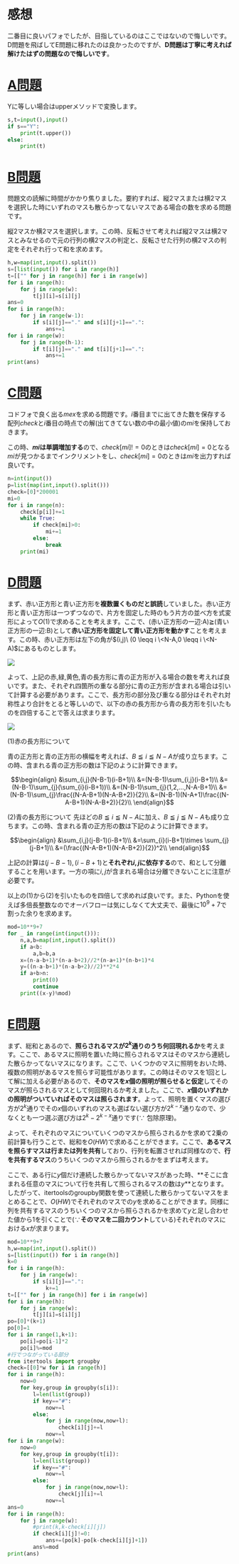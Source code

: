 # 感想

二番目に良いパフォでしたが、目指しているのはここではないので悔しいです。D問題を飛ばしてE問題に移れたのは良かったのですが、**D問題は丁寧に考えれば解けたはずの問題なので悔しいです**。

# [A問題](https://atcoder.jp/contests/hhkb2020/tasks/hhkb2020_a)

Yに等しい場合はupperメソッドで変換します。

```python:A.py
s,t=input(),input()
if s=="Y":
    print(t.upper())
else:
    print(t)
```

# [B問題](https://atcoder.jp/contests/hhkb2020/tasks/hhkb2020_b)

問題文の読解に時間がかかり焦りました。要約すれば、縦2マスまたは横2マスを選択した時にいずれのマスも散らかってないマスである場合の数を求める問題です。

縦2マスか横2マスを選択します。この時、反転させて考えれば縦2マスは横2マスとみなせるので元の行列の横2マスの判定と、反転させた行列の横2マスの判定をそれぞれ行って和を求めます。

```python:B.py
h,w=map(int,input().split())
s=[list(input()) for i in range(h)]
t=[["" for j in range(h)] for i in range(w)]
for i in range(h):
    for j in range(w):
        t[j][i]=s[i][j]
ans=0
for i in range(h):
    for j in range(w-1):
        if s[i][j]=="." and s[i][j+1]==".":
            ans+=1
for i in range(w):
    for j in range(h-1):
        if t[i][j]=="." and t[i][j+1]==".":
            ans+=1
print(ans)
```

# [C問題](https://atcoder.jp/contests/hhkb2020/tasks/hhkb2020_c)

コドフォで良く出る$mex$を求める問題です。$i$番目までに出てきた数を保存する配列$check$と$i$番目の時点での解(出てきてない数の中の最小値)の$mi$を保持しておきます。

この時、**$mi$は単調増加する**ので、$check[mi]!=0$のときは$check[mi]=0$となる$mi$が見つかるまでインクリメントをし、$check[mi]=0$のときは$mi$を出力すれば良いです。

```python:C.py
n=int(input())
p=list(map(int,input().split()))
check=[0]*200001
mi=0
for i in range(n):
    check[p[i]]+=1
    while True:
        if check[mi]>0:
            mi+=1
        else:
            break
    print(mi)
```

# [D問題](https://atcoder.jp/contests/hhkb2020/tasks/hhkb2020_d)

まず、赤い正方形と青い正方形を**複数置くものだと誤読**していました。赤い正方形と青い正方形は一つずつなので、片方を固定した時のもう片方の並べ方を式変形によって$O(1)$で求めることを考えます。ここで、(赤い正方形の一辺:A)$\geqq$(青い正方形の一辺:B)として**赤い正方形を固定して青い正方形を動かす**ことを考えます。この時、赤い正方形は左下の角が$(i,j)\ (0 \leqq i \<N-A,0 \leqq i \<N-A)$にあるものとします。

![](/AtCoder/HHKB_2020/HHKB_2020_1.png)

よって、上記の赤,緑,黄色,青の長方形に青の正方形が入る場合の数を考えれば良いです。また、それぞれ四箇所の重なる部分に青の正方形が含まれる場合は引いて計算する必要があります。ここで、長方形の部分及び重なる部分はそれぞれ対称性より合計をとると等しいので、以下の赤の長方形から青の長方形を引いたものを四倍することで答えは求まります。

![](/AtCoder/HHKB_2020/HHKB_2020_2.png)

(1)赤の長方形について

青の正方形と青の正方形の横幅を考えれば、$B \leqq i \leqq N-A$が成り立ちます。この時、含まれる青の正方形の数は下記のように計算できます。

```math
\begin{align}
&\sum_{i,j}(N-B-1)(i-B+1)\\
&=(N-B-1)\sum_{i,j}(i-B+1)\\
&=(N-B-1)\sum_{j}(\sum_{i}(i-B+1))\\
&=(N-B-1)\sum_{j}(1,2,…,N-A-B+1)\\
&=(N-B-1)\sum_{j}\frac{(N-A-B+1)(N-A-B+2)}{2}\\
&=(N-B-1)(N-A+1)\frac{(N-A-B+1)(N-A-B+2)}{2}\\
\end{align}
```

(2)青の長方形について
先ほどの$B \leqq i \leqq N-A$に加え、$B \leqq j \leqq N-A$も成り立ちます。この時、含まれる青の正方形の数は下記のように計算できます。

```math
\begin{align}
&\sum_{i,j}(j-B-1)(i-B+1)\\
&=\sum_{i}(i-B+1)\times \sum_{j}(j-B+1)\\
&=(\frac{(N-A-B+1)(N-A-B+2)}{2})^2\\
\end{align}
```

上記の計算は$(j-B-1),(i-B+1)$と**それぞれ$i,j$に依存する**ので、和として分離することを用います。一方の項に$i,j$が含まれる場合は分離できないことに注意が必要です。

以上の(1)から(2)を引いたものを四倍して求めれば良いです。また、Pythonを使えば多倍長整数なのでオーバフローは気にしなくて大丈夫で、最後に$10^9+7$で割った余りを求めます。

```python:D.py
mod=10**9+7
for _ in range(int(input())):
    n,a,b=map(int,input().split())
    if a<b:
        a,b=b,a
    x=(n-a-b+1)*(n-a-b+2)//2*(n-a+1)*(n-b+1)*4
    y=((n-a-b+1)*(n-a-b+2)//2)**2*4
    if a+b>n:
        print(0)
        continue
    print((x-y)%mod)
```

# [E問題](https://atcoder.jp/contests/hhkb2020/tasks/hhkb2020_e)

まず、総和とあるので、**照らされるマスが$2^k$通りのうち何回現れるか**を考えます。ここで、あるマスに照明を置いた時に照らされるマスはそのマスから連続した散らかってないマスになります。ここで、いくつかのマスに照明をおいた時、複数の照明があるマスを照らす可能性があります。この時はそのマスを1回として解に加える必要があるので、**そのマスを$x$個の照明が照らせると仮定**してそのマスが照らされるマスとして何回現れるか考えました。ここで、**$x$個のいずれかの照明がついていればそのマスは照らされます**。よって、照明を置くマスの選び方が$2^k$通りでその$x$個のいずれのマスも選ばない選び方が$2^{k-x}$通りなので、少なくとも一つ選ぶ選び方は$2^k-2^{k-x}$通りです($\because$ 包除原理)。

よって、それぞれのマスについていくつのマスから照らされるかを求めて2乗の前計算も行うことで、総和を$O(HW)$で求めることができます。ここで、**あるマスを照らすマスは行または列を共有**しており、行列を転置させれば同様なので、**行を共有するマス**のうちいくつのマスから照らされるかをまずは考えます。

ここで、ある行に$y$個だけ連続した散らかってないマスがあった時、**そこに含まれる任意のマスについて行を共有して照らされるマスの数は$y$**となります。したがって、itertoolsのgroupby関数を使って連続した散らかってないマスをまとめることで、$O(HW)$でそれぞれのマスでの$y$を求めることができます。同様に列を共有するマスのうちいくつのマスから照らされるかを求めて$y$と足し合わせた値から1を引くことで($\because$**そのマスを二回カウント**している)それぞれのマスにおける$x$が求まります。

```python:E.py
mod=10**9+7
h,w=map(int,input().split())
s=[list(input()) for i in range(h)]
k=0
for i in range(h):
    for j in range(w):
        if s[i][j]==".":
            k+=1
t=[["" for j in range(h)] for i in range(w)]
for i in range(h):
    for j in range(w):
        t[j][i]=s[i][j]
po=[0]*(k+1)
po[0]=1
for i in range(1,k+1):
    po[i]=po[i-1]*2
    po[i]%=mod
#行でつながっている部分
from itertools import groupby
check=[[0]*w for i in range(h)]
for i in range(h):
    now=0
    for key,group in groupby(s[i]):
        l=len(list(group))
        if key=="#":
            now+=l
        else:
            for j in range(now,now+l):
                check[i][j]+=l
            now+=l
for i in range(w):
    now=0
    for key,group in groupby(t[i]):
        l=len(list(group))
        if key=="#":
            now+=l
        else:
            for j in range(now,now+l):
                check[j][i]+=l
            now+=l
ans=0
for i in range(h):
    for j in range(w):
        #print(k,k-check[i][j])
        if check[i][j]!=0:
            ans+=(po[k]-po[k-check[i][j]+1])
        ans%=mod
print(ans)
```
